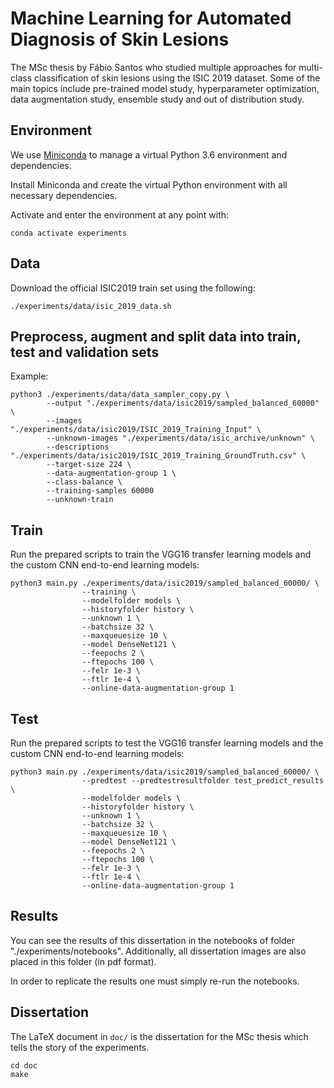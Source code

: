# Machine Learning for Automated Diagnosis of Skin Lesions

The MSc thesis by Fábio Santos who studied multiple approaches for multi-class classification of skin lesions using the ISIC 2019 dataset. Some of the main topics include pre-trained model study, hyperparameter optimization, data augmentation study, ensemble study and out of distribution study.

## Environment

We use [Miniconda](https://docs.conda.io/en/latest/miniconda.html) to manage a virtual Python 3.6 environment and dependencies.

Install Miniconda and create the virtual Python environment with all necessary dependencies.

Activate and enter the environment at any point with:

```
conda activate experiments
```

## Data

Download the official ISIC2019 train set using the following:

```
./experiments/data/isic_2019_data.sh
```

## Preprocess, augment and split data into train, test and validation sets

Example:
```
python3 ./experiments/data/data_sampler_copy.py \           
        --output "./experiments/data/isic2019/sampled_balanced_60000" \
        --images "./experiments/data/isic2019/ISIC_2019_Training_Input" \ 
        --unknown-images "./experiments/data/isic_archive/unknown" \
        --descriptions "./experiments/data/isic2019/ISIC_2019_Training_GroundTruth.csv" \
        --target-size 224 \
        --data-augmentation-group 1 \
        --class-balance \
        --training-samples 60000 
        --unknown-train 
```

## Train

Run the prepared scripts to train the VGG16 transfer learning models and the custom CNN end-to-end learning models:

```
python3 main.py ./experiments/data/isic2019/sampled_balanced_60000/ \
                --training \
                --modelfolder models \
                --historyfolder history \
                --unknown 1 \
                --batchsize 32 \
                --maxqueuesize 10 \
                --model DenseNet121 \
                --feepochs 2 \
                --ftepochs 100 \
                --felr 1e-3 \
                --ftlr 1e-4 \
                --online-data-augmentation-group 1
```

## Test

Run the prepared scripts to test the VGG16 transfer learning models and the custom CNN end-to-end learning models:

```
python3 main.py ./experiments/data/isic2019/sampled_balanced_60000/ \
                --predtest --predtestresultfolder test_predict_results \
                --modelfolder models \
                --historyfolder history \
                --unknown 1 \
                --batchsize 32 \
                --maxqueuesize 10 \
                --model DenseNet121 \
                --feepochs 2 \
                --ftepochs 100 \
                --felr 1e-3 \
                --ftlr 1e-4 \
                --online-data-augmentation-group 1
```

## Results
You can see the results of this dissertation in the notebooks of folder "./experiments/notebooks". Additionally, all dissertation images are also placed in this folder (in pdf format).

In order to replicate the results one must simply re-run the notebooks. 

## Dissertation

The LaTeX document in `doc/` is the dissertation for the MSc thesis which tells the story of the experiments.

```
cd doc
make
```
